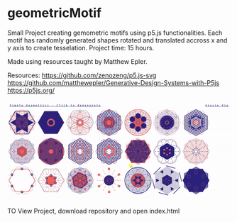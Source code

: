 # geometricMotif

Small Project creating gemometric motifs using p5.js functionalities. Each motif has randomly generated shapes rotated and translated accross x and y axis to create tesselation. Project time: 15 hours. 

Made using resources taught by Matthew Epler.

Resources:
https://github.com/zenozeng/p5.js-svg
https://github.com/matthewepler/Generative-Design-Systems-with-P5js
https://p5js.org/

![](demo.gif)

TO View Project, download repository and open index.html
